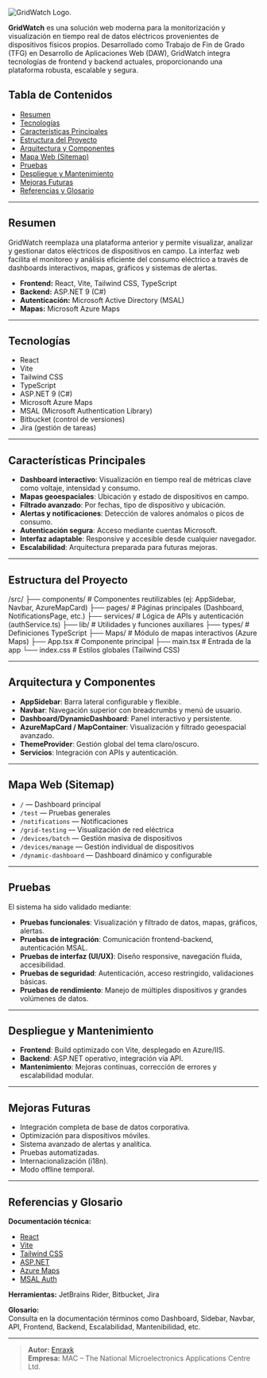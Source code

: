 ![GridWatch Logo](GridWatchPortal/ClientApp/src/assets/gridwatch_logo_dark-DpwPuGl4.png).


**GridWatch** es una solución web moderna para la monitorización y visualización en tiempo real de datos eléctricos provenientes de dispositivos físicos propios. Desarrollado como Trabajo de Fin de Grado (TFG) en Desarrollo de Aplicaciones Web (DAW), GridWatch integra tecnologías de frontend y backend actuales, proporcionando una plataforma robusta, escalable y segura.

## Tabla de Contenidos

- [Resumen](#resumen)
- [Tecnologías](#tecnologías)
- [Características Principales](#características-principales)
- [Estructura del Proyecto](#estructura-del-proyecto)
- [Arquitectura y Componentes](#arquitectura-y-componentes)
- [Mapa Web (Sitemap)](#mapa-web-sitemap)
- [Pruebas](#pruebas)
- [Despliegue y Mantenimiento](#despliegue-y-mantenimiento)
- [Mejoras Futuras](#mejoras-futuras)
- [Referencias y Glosario](#referencias-y-glosario)

---

## Resumen

GridWatch reemplaza una plataforma anterior y permite visualizar, analizar y gestionar datos eléctricos de dispositivos en campo. La interfaz web facilita el monitoreo y análisis eficiente del consumo eléctrico a través de dashboards interactivos, mapas, gráficos y sistemas de alertas.

- **Frontend:** React, Vite, Tailwind CSS, TypeScript
- **Backend:** ASP.NET 9 (C#)
- **Autenticación:** Microsoft Active Directory (MSAL)
- **Mapas:** Microsoft Azure Maps

---

## Tecnologías

- React
- Vite
- Tailwind CSS
- TypeScript
- ASP.NET 9 (C#)
- Microsoft Azure Maps
- MSAL (Microsoft Authentication Library)
- Bitbucket (control de versiones)
- Jira (gestión de tareas)

---

## Características Principales

- **Dashboard interactivo**: Visualización en tiempo real de métricas clave como voltaje, intensidad y consumo.
- **Mapas geoespaciales**: Ubicación y estado de dispositivos en campo.
- **Filtrado avanzado**: Por fechas, tipo de dispositivo y ubicación.
- **Alertas y notificaciones**: Detección de valores anómalos o picos de consumo.
- **Autenticación segura**: Acceso mediante cuentas Microsoft.
- **Interfaz adaptable**: Responsive y accesible desde cualquier navegador.
- **Escalabilidad**: Arquitectura preparada para futuras mejoras.

---

## Estructura del Proyecto
/src/ ├── components/ # Componentes reutilizables (ej: AppSidebar, Navbar, AzureMapCard) 
├── pages/ # Páginas principales (Dashboard, NotificationsPage, etc.) 
├── services/ # Lógica de APIs y autenticación (authService.ts) 
├── lib/ # Utilidades y funciones auxiliares 
├── types/ # Definiciones TypeScript 
├── Maps/ # Módulo de mapas interactivos (Azure Maps) 
├── App.tsx # Componente principal 
├── main.tsx # Entrada de la app 
└── index.css # Estilos globales (Tailwind CSS)

---

## Arquitectura y Componentes

- **AppSidebar**: Barra lateral configurable y flexible.
- **Navbar**: Navegación superior con breadcrumbs y menú de usuario.
- **Dashboard/DynamicDashboard**: Panel interactivo y persistente.
- **AzureMapCard / MapContainer**: Visualización y filtrado geoespacial avanzado.
- **ThemeProvider**: Gestión global del tema claro/oscuro.
- **Servicios**: Integración con APIs y autenticación.

---

## Mapa Web (Sitemap)

- `/` — Dashboard principal
- `/test` — Pruebas generales
- `/notifications` — Notificaciones
- `/grid-testing` — Visualización de red eléctrica
- `/devices/batch` — Gestión masiva de dispositivos
- `/devices/manage` — Gestión individual de dispositivos
- `/dynamic-dashboard` — Dashboard dinámico y configurable

---

## Pruebas

El sistema ha sido validado mediante:

- **Pruebas funcionales**: Visualización y filtrado de datos, mapas, gráficos, alertas.
- **Pruebas de integración**: Comunicación frontend-backend, autenticación MSAL.
- **Pruebas de interfaz (UI/UX)**: Diseño responsive, navegación fluida, accesibilidad.
- **Pruebas de seguridad**: Autenticación, acceso restringido, validaciones básicas.
- **Pruebas de rendimiento**: Manejo de múltiples dispositivos y grandes volúmenes de datos.

---

## Despliegue y Mantenimiento

- **Frontend**: Build optimizado con Vite, desplegado en Azure/IIS.
- **Backend**: ASP.NET operativo, integración vía API.
- **Mantenimiento**: Mejoras continuas, corrección de errores y escalabilidad modular.

---

## Mejoras Futuras

- Integración completa de base de datos corporativa.
- Optimización para dispositivos móviles.
- Sistema avanzado de alertas y analítica.
- Pruebas automatizadas.
- Internacionalización (i18n).
- Modo offline temporal.

---

## Referencias y Glosario

**Documentación técnica:**
- [React](https://react.dev/)
- [Vite](https://vitejs.dev/)
- [Tailwind CSS](https://tailwindcss.com/)
- [ASP.NET](https://learn.microsoft.com/en-us/aspnet/core/?view=aspnetcore-9.0)
- [Azure Maps](https://azure.microsoft.com/en-us/products/azure-maps/)
- [MSAL Auth](https://docs.microsoft.com/en-us/azure/active-directory/develop/msal-overview)

**Herramientas:** JetBrains Rider, Bitbucket, Jira

**Glosario:**  
Consulta en la documentación términos como Dashboard, Sidebar, Navbar, API, Frontend, Backend, Escalabilidad, Mantenibilidad, etc.

---

> **Autor:** [Enraxk](https://github.com/Enraxk)  
> **Empresa:** MAC – The National Microelectronics Applications Centre Ltd.

